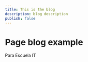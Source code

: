 ```yaml
---
title: This is the blog
description: blog description
publish: false
---
```


# Page blog example

Para Escuela IT
